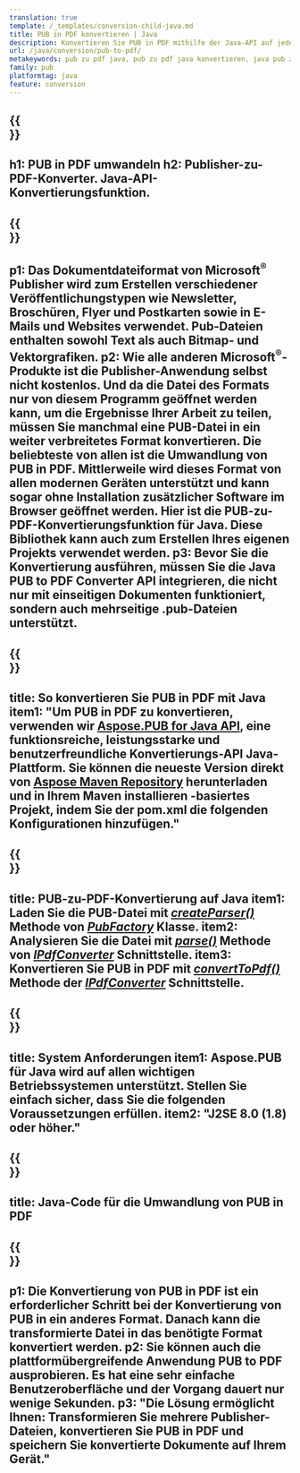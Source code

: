 ```yaml
---
translation: true
template: /_templates/conversion-child-java.md
title: PUB in PDF konvertieren | Java
description: Konvertieren Sie PUB in PDF mithilfe der Java-API auf jeder Plattform.Publisher-Konvertierungsfunktion, die sich einfach in Ihre Lösung integrieren lässt.
url: /java/conversion/pub-to-pdf/
metakeywords: pub zu pdf java, pub zu pdf java konvertieren, java pub zu pdf, verleger zu pdf java
family: pub
platformtag: java
feature: conversion
---
```


{{<section banner>}}
---
h1: PUB in PDF umwandeln
h2: Publisher-zu-PDF-Konverter. Java-API-Konvertierungsfunktion.
---

{{<section overview>}}
---
p1: Das Dokumentdateiformat von Microsoft<sup>®</sup> Publisher wird zum Erstellen verschiedener Veröffentlichungstypen wie Newsletter, Broschüren, Flyer und Postkarten sowie in E-Mails und Websites verwendet. Pub-Dateien enthalten sowohl Text als auch Bitmap- und Vektorgrafiken.
p2: Wie alle anderen Microsoft<sup>®</sup>-Produkte ist die Publisher-Anwendung selbst nicht kostenlos. Und da die Datei des Formats nur von diesem Programm geöffnet werden kann, um die Ergebnisse Ihrer Arbeit zu teilen, müssen Sie manchmal eine PUB-Datei in ein weiter verbreitetes Format konvertieren. Die beliebteste von allen ist die Umwandlung von PUB in PDF. Mittlerweile wird dieses Format von allen modernen Geräten unterstützt und kann sogar ohne Installation zusätzlicher Software im Browser geöffnet werden. Hier ist die PUB-zu-PDF-Konvertierungsfunktion für Java. Diese Bibliothek kann auch zum Erstellen Ihres eigenen Projekts verwendet werden.
p3: Bevor Sie die Konvertierung ausführen, müssen Sie die Java PUB to PDF Converter API integrieren, die nicht nur mit einseitigen Dokumenten funktioniert, sondern auch mehrseitige .pub-Dateien unterstützt.
---

{{<section widget>}}
---
title: So konvertieren Sie PUB in PDF mit Java
item1: "Um PUB in PDF zu konvertieren, verwenden wir [Aspose.PUB for Java API](https://products.aspose.com/pub/java/), eine funktionsreiche, leistungsstarke und benutzerfreundliche Konvertierungs-API Java-Plattform. Sie können die neueste Version direkt von [Aspose Maven Repository](https://repository.aspose.com/pub/) herunterladen und in Ihrem Maven installieren -basiertes Projekt, indem Sie der pom.xml die folgenden Konfigurationen hinzufügen."
---

{{<section feature1>}}
---
title: PUB-zu-PDF-Konvertierung auf Java
item1: Laden Sie die PUB-Datei mit [*createParser()*](https://reference.aspose.com/pub/java/com.aspose.pub/PubFactory#createParser-java.lang.String-) Methode von [*PubFactory*](https://reference.aspose.com/pub/java/com.aspose.pub/PubFactory) Klasse.
item2: Analysieren Sie die Datei mit [*parse()*](https://reference.aspose.com/pub/java/com.aspose.pub/IPubParser#parse--) Methode von [*IPdfConverter*](https://reference.aspose.com/pub/java/com.aspose.pub/IPubParser) Schnittstelle.
item3: Konvertieren Sie PUB in PDF mit [*convertToPdf()*](https://reference.aspose.com/pub/java/com.aspose.pub/IPdfConverter#convertToPdf-com.aspose.pub.Document-java.lang.String-) Methode der [*IPdfConverter*](https://reference.aspose.com/pub/java/com.aspose.pub/IPdfConverter) Schnittstelle.
---

{{<section feature2>}}
---
title: System Anforderungen
item1: Aspose.PUB für Java wird auf allen wichtigen Betriebssystemen unterstützt. Stellen Sie einfach sicher, dass Sie die folgenden Voraussetzungen erfüllen.
item2: "J2SE 8.0 (1.8) oder höher."
---

{{<section codeexample>}}
---
title: Java-Code für die Umwandlung von PUB in PDF
---

{{<section summary>}}
---
p1: Die Konvertierung von PUB in PDF ist ein erforderlicher Schritt bei der Konvertierung von PUB in ein anderes Format. Danach kann die transformierte Datei in das benötigte Format konvertiert werden.
p2: Sie können auch die plattformübergreifende Anwendung PUB to PDF ausprobieren. Es hat eine sehr einfache Benutzeroberfläche und der Vorgang dauert nur wenige Sekunden.
p3: "Die Lösung ermöglicht Ihnen: Transformieren Sie mehrere Publisher-Dateien, konvertieren Sie PUB in PDF und speichern Sie konvertierte Dokumente auf Ihrem Gerät."
---